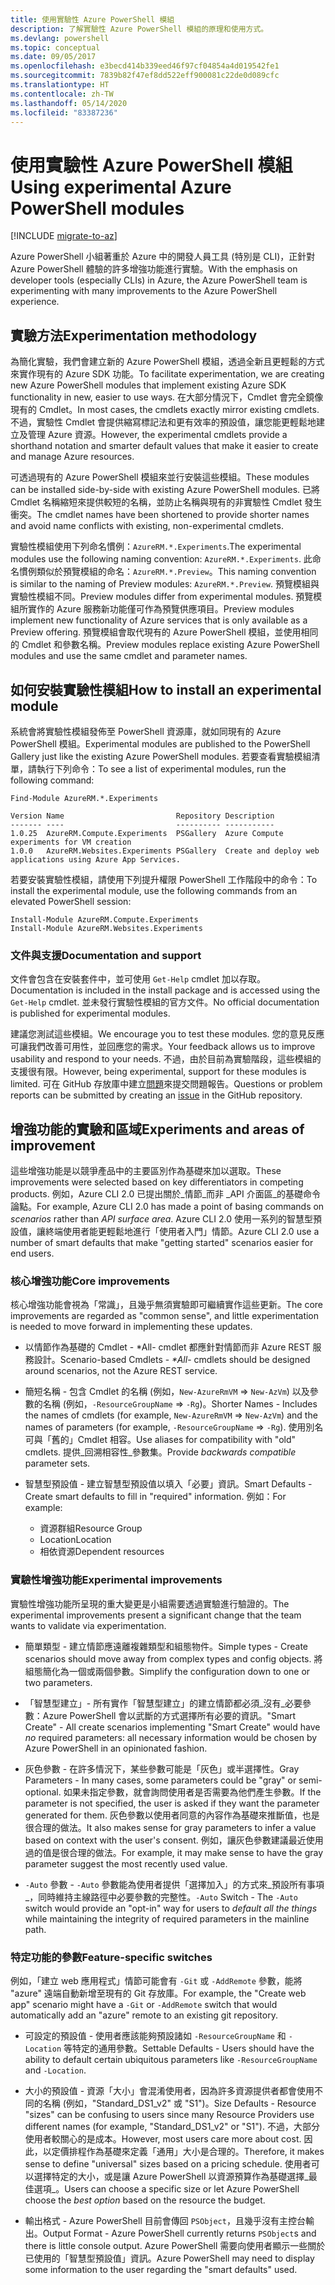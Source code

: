 ```yaml
---
title: 使用實驗性 Azure PowerShell 模組
description: 了解實驗性 Azure PowerShell 模組的原理和使用方式。
ms.devlang: powershell
ms.topic: conceptual
ms.date: 09/05/2017
ms.openlocfilehash: e3becd414b339eed46f97cf04854a4d019542fe1
ms.sourcegitcommit: 7839b82f47ef8dd522eff900081c22de0d089cfc
ms.translationtype: HT
ms.contentlocale: zh-TW
ms.lasthandoff: 05/14/2020
ms.locfileid: "83387236"
---
```

# <a name="using-experimental-azure-powershell-modules"></a><span data-ttu-id="8604b-103">使用實驗性 Azure PowerShell 模組</span><span class="sxs-lookup"><span data-stu-id="8604b-103">Using experimental Azure PowerShell modules</span></span>

[!INCLUDE [migrate-to-az](../includes/migrate-to-az.md)]

<span data-ttu-id="8604b-104">Azure PowerShell 小組著重於 Azure 中的開發人員工具 (特別是 CLI)，正針對 Azure PowerShell 體驗的許多增強功能進行實驗。</span><span class="sxs-lookup"><span data-stu-id="8604b-104">With the emphasis on developer tools (especially CLIs) in Azure, the Azure PowerShell team is experimenting with many improvements to the Azure PowerShell experience.</span></span>

## <a name="experimentation-methodology"></a><span data-ttu-id="8604b-105">實驗方法</span><span class="sxs-lookup"><span data-stu-id="8604b-105">Experimentation methodology</span></span>

<span data-ttu-id="8604b-106">為簡化實驗，我們會建立新的 Azure PowerShell 模組，透過全新且更輕鬆的方式來實作現有的 Azure SDK 功能。</span><span class="sxs-lookup"><span data-stu-id="8604b-106">To facilitate experimentation, we are creating new Azure PowerShell modules that implement existing Azure SDK functionality in new, easier to use ways.</span></span> <span data-ttu-id="8604b-107">在大部分情況下，Cmdlet 會完全鏡像現有的 Cmdlet。</span><span class="sxs-lookup"><span data-stu-id="8604b-107">In most cases, the cmdlets exactly mirror existing cmdlets.</span></span> <span data-ttu-id="8604b-108">不過，實驗性 Cmdlet 會提供縮寫標記法和更有效率的預設值，讓您能更輕鬆地建立及管理 Azure 資源。</span><span class="sxs-lookup"><span data-stu-id="8604b-108">However, the experimental cmdlets provide a shorthand notation and smarter default values that make it easier to create and manage Azure resources.</span></span>

<span data-ttu-id="8604b-109">可透過現有的 Azure PowerShell 模組來並行安裝這些模組。</span><span class="sxs-lookup"><span data-stu-id="8604b-109">These modules can be installed side-by-side with existing Azure PowerShell modules.</span></span> <span data-ttu-id="8604b-110">已將 Cmdlet 名稱縮短來提供較短的名稱，並防止名稱與現有的非實驗性 Cmdlet 發生衝突。</span><span class="sxs-lookup"><span data-stu-id="8604b-110">The cmdlet names have been shortened to provide shorter names and avoid name conflicts with existing, non-experimental cmdlets.</span></span>

<span data-ttu-id="8604b-111">實驗性模組使用下列命名慣例：`AzureRM.*.Experiments`.</span><span class="sxs-lookup"><span data-stu-id="8604b-111">The experimental modules use the following naming convention: `AzureRM.*.Experiments`.</span></span> <span data-ttu-id="8604b-112">此命名慣例類似於預覽模組的命名：`AzureRM.*.Preview`。</span><span class="sxs-lookup"><span data-stu-id="8604b-112">This naming convention is similar to the naming of Preview modules: `AzureRM.*.Preview`.</span></span> <span data-ttu-id="8604b-113">預覽模組與實驗性模組不同。</span><span class="sxs-lookup"><span data-stu-id="8604b-113">Preview modules differ from experimental modules.</span></span> <span data-ttu-id="8604b-114">預覽模組所實作的 Azure 服務新功能僅可作為預覽供應項目。</span><span class="sxs-lookup"><span data-stu-id="8604b-114">Preview modules implement new functionality of Azure services that is only available as a Preview offering.</span></span> <span data-ttu-id="8604b-115">預覽模組會取代現有的 Azure PowerShell 模組，並使用相同的 Cmdlet 和參數名稱。</span><span class="sxs-lookup"><span data-stu-id="8604b-115">Preview modules replace existing Azure PowerShell modules and use the same cmdlet and parameter names.</span></span>

## <a name="how-to-install-an-experimental-module"></a><span data-ttu-id="8604b-116">如何安裝實驗性模組</span><span class="sxs-lookup"><span data-stu-id="8604b-116">How to install an experimental module</span></span>

<span data-ttu-id="8604b-117">系統會將實驗性模組發佈至 PowerShell 資源庫，就如同現有的 Azure PowerShell 模組。</span><span class="sxs-lookup"><span data-stu-id="8604b-117">Experimental modules are published to the PowerShell Gallery just like the existing Azure PowerShell modules.</span></span> <span data-ttu-id="8604b-118">若要查看實驗模組清單，請執行下列命令：</span><span class="sxs-lookup"><span data-stu-id="8604b-118">To see a list of experimental modules, run the following command:</span></span>

```azurepowershell-interactive
Find-Module AzureRM.*.Experiments
```

```output
Version Name                         Repository Description
------- ----                         ---------- -----------
1.0.25  AzureRM.Compute.Experiments  PSGallery  Azure Compute experiments for VM creation
1.0.0   AzureRM.Websites.Experiments PSGallery  Create and deploy web applications using Azure App Services.
```

<span data-ttu-id="8604b-119">若要安裝實驗性模組，請使用下列提升權限 PowerShell 工作階段中的命令：</span><span class="sxs-lookup"><span data-stu-id="8604b-119">To install the experimental module, use the following commands from an elevated PowerShell session:</span></span>

```azurepowershell-interactive
Install-Module AzureRM.Compute.Experiments
Install-Module AzureRM.Websites.Experiments
```

### <a name="documentation-and-support"></a><span data-ttu-id="8604b-120">文件與支援</span><span class="sxs-lookup"><span data-stu-id="8604b-120">Documentation and support</span></span>

<span data-ttu-id="8604b-121">文件會包含在安裝套件中，並可使用 `Get-Help` cmdlet 加以存取。</span><span class="sxs-lookup"><span data-stu-id="8604b-121">Documentation is included in the install package and is accessed using the `Get-Help` cmdlet.</span></span> <span data-ttu-id="8604b-122">並未發行實驗性模組的官方文件。</span><span class="sxs-lookup"><span data-stu-id="8604b-122">No official documentation is published for experimental modules.</span></span>

<span data-ttu-id="8604b-123">建議您測試這些模組。</span><span class="sxs-lookup"><span data-stu-id="8604b-123">We encourage you to test these modules.</span></span> <span data-ttu-id="8604b-124">您的意見反應可讓我們改善可用性，並回應您的需求。</span><span class="sxs-lookup"><span data-stu-id="8604b-124">Your feedback allows us to improve usability and respond to your needs.</span></span> <span data-ttu-id="8604b-125">不過，由於目前為實驗階段，這些模組的支援很有限。</span><span class="sxs-lookup"><span data-stu-id="8604b-125">However, being experimental, support for these modules is limited.</span></span> <span data-ttu-id="8604b-126">可在 GitHub 存放庫中建立[問題](https://github.com/Azure/azure-powershell/issues)來提交問題報告。</span><span class="sxs-lookup"><span data-stu-id="8604b-126">Questions or problem reports can be submitted by creating an [issue](https://github.com/Azure/azure-powershell/issues) in the GitHub repository.</span></span>

## <a name="experiments-and-areas-of-improvement"></a><span data-ttu-id="8604b-127">增強功能的實驗和區域</span><span class="sxs-lookup"><span data-stu-id="8604b-127">Experiments and areas of improvement</span></span>

<span data-ttu-id="8604b-128">這些增強功能是以競爭產品中的主要區別作為基礎來加以選取。</span><span class="sxs-lookup"><span data-stu-id="8604b-128">These improvements were selected based on key differentiators in competing products.</span></span> <span data-ttu-id="8604b-129">例如，Azure CLI 2.0 已提出關於_情節_而非 _API 介面區_的基礎命令論點。</span><span class="sxs-lookup"><span data-stu-id="8604b-129">For example, Azure CLI 2.0 has made a point of basing commands on _scenarios_ rather than _API surface area_.</span></span>
<span data-ttu-id="8604b-130">Azure CLI 2.0 使用一系列的智慧型預設值，讓終端使用者能更輕鬆地進行「使用者入門」情節。</span><span class="sxs-lookup"><span data-stu-id="8604b-130">Azure CLI 2.0 use a number of smart defaults that make "getting started" scenarios easier for end users.</span></span>

### <a name="core-improvements"></a><span data-ttu-id="8604b-131">核心增強功能</span><span class="sxs-lookup"><span data-stu-id="8604b-131">Core improvements</span></span>

<span data-ttu-id="8604b-132">核心增強功能會視為「常識」，且幾乎無須實驗即可繼續實作這些更新。</span><span class="sxs-lookup"><span data-stu-id="8604b-132">The core improvements are regarded as "common sense", and little experimentation is needed to move forward in implementing these updates.</span></span>

- <span data-ttu-id="8604b-133">以情節作為基礎的 Cmdlet - \*All- cmdlet 都應針對情節而非 Azure REST 服務設計。</span><span class="sxs-lookup"><span data-stu-id="8604b-133">Scenario-based Cmdlets - <em>\*All</em>- cmdlets should be designed around scenarios, not the Azure REST service.</span></span>

- <span data-ttu-id="8604b-134">簡短名稱 - 包含 Cmdlet 的名稱 (例如，`New-AzureRmVM` => `New-AzVm`) 以及參數的名稱 (例如，`-ResourceGroupName` => `-Rg`)。</span><span class="sxs-lookup"><span data-stu-id="8604b-134">Shorter Names - Includes the names of cmdlets (for example, `New-AzureRmVM` => `New-AzVm`) and the names of parameters (for example, `-ResourceGroupName` => `-Rg`).</span></span> <span data-ttu-id="8604b-135">使用別名可與「舊的」Cmdlet 相容。</span><span class="sxs-lookup"><span data-stu-id="8604b-135">Use aliases for compatibility with "old" cmdlets.</span></span> <span data-ttu-id="8604b-136">提供_回溯相容性_參數集。</span><span class="sxs-lookup"><span data-stu-id="8604b-136">Provide _backwards compatible_ parameter sets.</span></span>

- <span data-ttu-id="8604b-137">智慧型預設值 - 建立智慧型預設值以填入「必要」資訊。</span><span class="sxs-lookup"><span data-stu-id="8604b-137">Smart Defaults - Create smart defaults to fill in "required" information.</span></span> <span data-ttu-id="8604b-138">例如：</span><span class="sxs-lookup"><span data-stu-id="8604b-138">For example:</span></span>
  - <span data-ttu-id="8604b-139">資源群組</span><span class="sxs-lookup"><span data-stu-id="8604b-139">Resource Group</span></span>
  - <span data-ttu-id="8604b-140">Location</span><span class="sxs-lookup"><span data-stu-id="8604b-140">Location</span></span>
  - <span data-ttu-id="8604b-141">相依資源</span><span class="sxs-lookup"><span data-stu-id="8604b-141">Dependent resources</span></span>

### <a name="experimental-improvements"></a><span data-ttu-id="8604b-142">實驗性增強功能</span><span class="sxs-lookup"><span data-stu-id="8604b-142">Experimental improvements</span></span>

<span data-ttu-id="8604b-143">實驗性增強功能所呈現的重大變更是小組需要透過實驗進行驗證的。</span><span class="sxs-lookup"><span data-stu-id="8604b-143">The experimental improvements present a significant change that the team wants to validate via experimentation.</span></span>

- <span data-ttu-id="8604b-144">簡單類型 - 建立情節應遠離複雜類型和組態物件。</span><span class="sxs-lookup"><span data-stu-id="8604b-144">Simple types - Create scenarios should move away from complex types and config objects.</span></span> <span data-ttu-id="8604b-145">將組態簡化為一個或兩個參數。</span><span class="sxs-lookup"><span data-stu-id="8604b-145">Simplify the configuration down to one or two parameters.</span></span>

- <span data-ttu-id="8604b-146">「智慧型建立」- 所有實作「智慧型建立」的建立情節都必須_沒有_必要參數：Azure PowerShell 會以武斷的方式選擇所有必要的資訊。</span><span class="sxs-lookup"><span data-stu-id="8604b-146">"Smart Create" - All create scenarios implementing "Smart Create" would have _no_ required parameters: all necessary information would be chosen by Azure PowerShell in an opinionated fashion.</span></span>

- <span data-ttu-id="8604b-147">灰色參數 - 在許多情況下，某些參數可能是「灰色」或半選擇性。</span><span class="sxs-lookup"><span data-stu-id="8604b-147">Gray Parameters - In many cases, some parameters could be "gray" or semi-optional.</span></span> <span data-ttu-id="8604b-148">如果未指定參數，就會詢問使用者是否需要為他們產生參數。</span><span class="sxs-lookup"><span data-stu-id="8604b-148">If the parameter is not specified, the user is asked if they want the parameter generated for them.</span></span> <span data-ttu-id="8604b-149">灰色參數以使用者同意的內容作為基礎來推斷值，也是很合理的做法。</span><span class="sxs-lookup"><span data-stu-id="8604b-149">It also makes sense for gray parameters to infer a value based on context with the user's consent.</span></span>
  <span data-ttu-id="8604b-150">例如，讓灰色參數建議最近使用過的值是很合理的做法。</span><span class="sxs-lookup"><span data-stu-id="8604b-150">For example, it may make sense to have the gray parameter suggest the most recently used value.</span></span>

- <span data-ttu-id="8604b-151">`-Auto` 參數 - `-Auto` 參數能為使用者提供「選擇加入」的方式來_預設所有事項_，同時維持主線路徑中必要參數的完整性。</span><span class="sxs-lookup"><span data-stu-id="8604b-151">`-Auto` Switch - The `-Auto` switch would provide an "opt-in" way for users to _default all the things_ while maintaining the integrity of required parameters in the mainline path.</span></span>

### <a name="feature-specific-switches"></a><span data-ttu-id="8604b-152">特定功能的參數</span><span class="sxs-lookup"><span data-stu-id="8604b-152">Feature-specific switches</span></span>

<span data-ttu-id="8604b-153">例如，「建立 web 應用程式」情節可能會有 `-Git` 或 `-AddRemote` 參數，能將 "azure" 遠端自動新增至現有的 Git 存放庫。</span><span class="sxs-lookup"><span data-stu-id="8604b-153">For example, the "Create web app" scenario might have a `-Git` or `-AddRemote` switch that would automatically add an "azure" remote to an existing git repository.</span></span>

- <span data-ttu-id="8604b-154">可設定的預設值 - 使用者應該能夠預設諸如 `-ResourceGroupName` 和 `-Location` 等特定的通用參數。</span><span class="sxs-lookup"><span data-stu-id="8604b-154">Settable Defaults - Users should have the ability to default certain ubiquitous parameters like `-ResourceGroupName` and `-Location`.</span></span>

- <span data-ttu-id="8604b-155">大小的預設值 - 資源「大小」會混淆使用者，因為許多資源提供者都會使用不同的名稱 (例如，"Standard\_DS1\_v2" 或 "S1")。</span><span class="sxs-lookup"><span data-stu-id="8604b-155">Size Defaults - Resource "sizes" can be confusing to users since many Resource Providers use different names (for example, "Standard\_DS1\_v2" or "S1").</span></span> <span data-ttu-id="8604b-156">不過，大部分使用者較關心的是成本。</span><span class="sxs-lookup"><span data-stu-id="8604b-156">However, most users care more about cost.</span></span> <span data-ttu-id="8604b-157">因此，以定價排程作為基礎來定義「通用」大小是合理的。</span><span class="sxs-lookup"><span data-stu-id="8604b-157">Therefore, it makes sense to define "universal" sizes based on a pricing schedule.</span></span> <span data-ttu-id="8604b-158">使用者可以選擇特定的大小，或是讓 Azure PowerShell 以資源預算作為基礎選擇_最佳選項_。</span><span class="sxs-lookup"><span data-stu-id="8604b-158">Users can choose a specific size or let Azure PowerShell choose the _best option_ based on the resource the budget.</span></span>

- <span data-ttu-id="8604b-159">輸出格式 - Azure PowerShell 目前會傳回 `PSObject`，且幾乎沒有主控台輸出。</span><span class="sxs-lookup"><span data-stu-id="8604b-159">Output Format - Azure PowerShell currently returns `PSObject`s and there is little console output.</span></span> <span data-ttu-id="8604b-160">Azure PowerShell 需要向使用者顯示一些關於已使用的「智慧型預設值」資訊。</span><span class="sxs-lookup"><span data-stu-id="8604b-160">Azure PowerShell may need to display some information to the user regarding the "smart defaults" used.</span></span>
